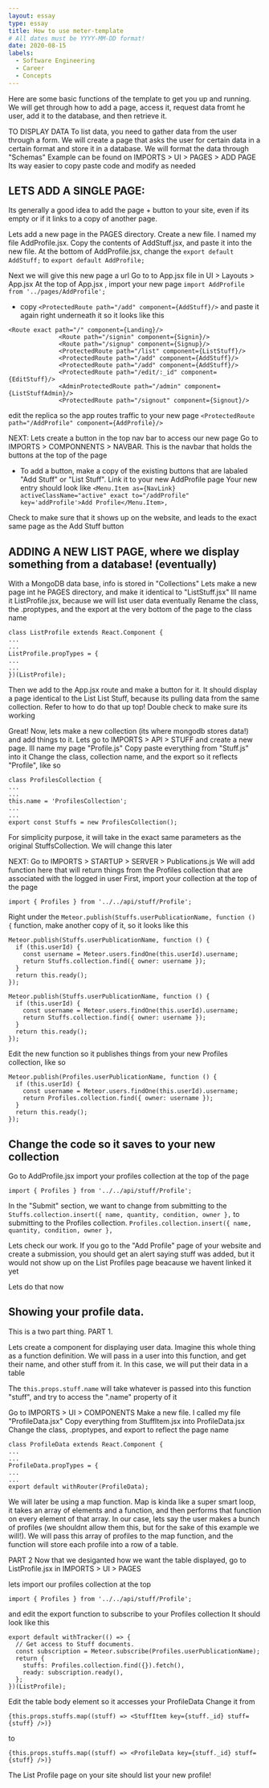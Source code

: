 ```yaml
---
layout: essay
type: essay
title: How to use meter-template
# All dates must be YYYY-MM-DD format!
date: 2020-08-15
labels:
  - Software Engineering
  - Career
  - Concepts
---
```


  Here are some basic functions of the template to get you up and running. We will get through how to add a page, access it, request data fromt he user, add it to the database, and then retrieve it.
  
  
  TO DISPLAY DATA
To list data, you need to gather data from the user through a form.
We will create a page that asks the user for certain data in a certain format and store it in a database. 
We will format the data through "Schemas"
Example can be found on IMPORTS > UI > PAGES > ADD PAGE
Its way easier to copy paste code and modify as needed



## LETS ADD A SINGLE PAGE:
Its generally a good idea to add the page + button to your site, even if its empty or if it links to a copy of another page.

Lets add a new page in the PAGES directory.
Create a new file. I named my file AddProfile.jsx.
Copy the contents of AddStuff.jsx, and paste it into the new file. 
At the bottom of AddProfile.jsx, change the `export default AddStuff;` to `export default AddProfile;`

Next we will give this new page a url
Go to to App.jsx file in UI > Layouts > App.jsx
At the top of App.jsx , import your new page
`import AddProfile from '../pages/AddProfile';`

- copy `<ProtectedRoute path="/add" component={AddStuff}/>` and paste it again right underneath it so it looks like this
```
<Route exact path="/" component={Landing}/>
              <Route path="/signin" component={Signin}/>
              <Route path="/signup" component={Signup}/>
              <ProtectedRoute path="/list" component={ListStuff}/>
              <ProtectedRoute path="/add" component={AddStuff}/>
              <ProtectedRoute path="/add" component={AddStuff}/>
              <ProtectedRoute path="/edit/:_id" component={EditStuff}/>
              <AdminProtectedRoute path="/admin" component={ListStuffAdmin}/>
              <ProtectedRoute path="/signout" component={Signout}/>
```
edit the replica so the app routes traffic to your new page
`<ProtectedRoute path="/AddProfile" component={AddProfile}/>`



NEXT: Lets create a button in the top nav bar to access our new page
Go to IMPORTS > COMPONNENTS > NAVBAR. This is the navbar that holds the buttons at the top of the page
- To add a button, make a copy of the existing buttons that are labaled "Add Stuff" or "List Stuff". Link it to your new AddProfile page
Your new entry should look like
`<Menu.Item as={NavLink} activeClassName="active" exact to="/addProfile" key='addProfile'>Add Profile</Menu.Item>,`


Check to make sure that it shows up on the website, and leads to the exact same page as the Add Stuff button




## ADDING A NEW LIST PAGE, where we display something from a database! (eventually)
With a MongoDB data base, info is stored in "Collections"
Lets make a new page int he PAGES directory, and make it identical to "ListStuff.jsx"
Ill name it ListProfile.jsx, because we will list user data eventually
Rename the class, the .proptypes, and the export at the very bottom of the page to the class name
```
class ListProfile extends React.Component {
...
...
ListProfile.propTypes = {
...
...
})(ListProfile);
```

Then we add to the App.jsx route and make a button for it. It should display a page identical to the List List Stuff, because its pulling data from the same collection. Refer to how to do that up top! Double check to make sure its working



Great! 
Now, lets make a new collection (its where mongodb stores data!) and add things to it. 
Lets go to IMPORTS > API > STUFF and create a new page. Ill name my page "Profile.js"
Copy paste everything from "Stuff.js" into it
Change the class, collection name, and the export so it reflects "Profile", like so
```
class ProfilesCollection {
...
...
this.name = 'ProfilesCollection';
...
...
export const Stuffs = new ProfilesCollection();
```

For simplicity purpose, it will take in the exact same parameters as the original StuffsCollection. We will change this later



NEXT: Go to  IMPORTS > STARTUP > SERVER > Publications.js 
We will add function here that will return things from the Profiles collection that are associated with the logged in user
First, import your collection at the top of the page
```
import { Profiles } from '../../api/stuff/Profile';
```

Right under the `Meteor.publish(Stuffs.userPublicationName, function () {` function, 
make another copy of it, so it looks like this
```
Meteor.publish(Stuffs.userPublicationName, function () {
  if (this.userId) {
    const username = Meteor.users.findOne(this.userId).username;
    return Stuffs.collection.find({ owner: username });
  }
  return this.ready();
});

Meteor.publish(Stuffs.userPublicationName, function () {
  if (this.userId) {
    const username = Meteor.users.findOne(this.userId).username;
    return Stuffs.collection.find({ owner: username });
  }
  return this.ready();
});
```


Edit the new function so it publishes things from your new Profiles collection, like so
```
Meteor.publish(Profiles.userPublicationName, function () {
  if (this.userId) {
    const username = Meteor.users.findOne(this.userId).username;
    return Profiles.collection.find({ owner: username });
  }
  return this.ready();
});
```



## Change the code so it saves to your new collection
Go to AddProfile.jsx
import your profiles collection at the top of the page
```
import { Profiles } from '../../api/stuff/Profile';
```

In the "Submit" section, we want to change from submitting to the `Stuffs.collection.insert({ name, quantity, condition, owner },`
to submitting to the Profiles collection. `Profiles.collection.insert({ name, quantity, condition, owner },`


Lets check our work. If you go to the "Add Profile" page of your website and create a submission, you should get an alert saying stuff was added,
but it would not show up on the List Profiles page beacause we havent linked it yet

Lets do that now


## Showing your profile data. 
This is a two part thing. PART 1.

Lets create a component for displaying user data. 
Imagine this whole thing as a function definition. We will pass in a user into this function, and get their name, and other stuff from it. In this case, we will put their data in a table

The `this.props.stuff.name` will take whatever is passed into this function "stuff", and try to access the ".name" property of it


Go to IMPORTS > UI > COMPONENTS
Make a new file. I called my file "ProfileData.jsx"
Copy everything from StuffItem.jsx into ProfileData.jsx
Change the class, .proptypes, and export to reflect the page name
```
class ProfileData extends React.Component {
...
...
ProfileData.propTypes = {
...
...
export default withRouter(ProfileData);
```


We will later be using a map function. Map is kinda like a super smart loop, it takes an array of elements and a function, and then performs that function on every element of that array. In our case, lets say the user makes a bunch of profiles (we shouldnt allow them this, but for the sake of this example we will!). We will pass this array of profiles to the map function, and the function will store each profile into a row of a table.


PART 2
Now that we desiganted how we want the table displayed,
go to ListProfile.jsx in IMPORTS > UI > PAGES

lets import our profiles collection at the top
```
import { Profiles } from '../../api/stuff/Profile';
```
and edit the export function to subscribe to your Profiles collection
It should look like this
```
export default withTracker(() => {
  // Get access to Stuff documents.
  const subscription = Meteor.subscribe(Profiles.userPublicationName);
  return {
    stuffs: Profiles.collection.find({}).fetch(),
    ready: subscription.ready(),
  };
})(ListProfile);

```

Edit the table body element so it accesses your ProfileData
Change it from
```
{this.props.stuffs.map((stuff) => <StuffItem key={stuff._id} stuff={stuff} />)}
```
to
```
{this.props.stuffs.map((stuff) => <ProfileData key={stuff._id} stuff={stuff} />)}
```

The List Profile page on your site should list your new profile!

